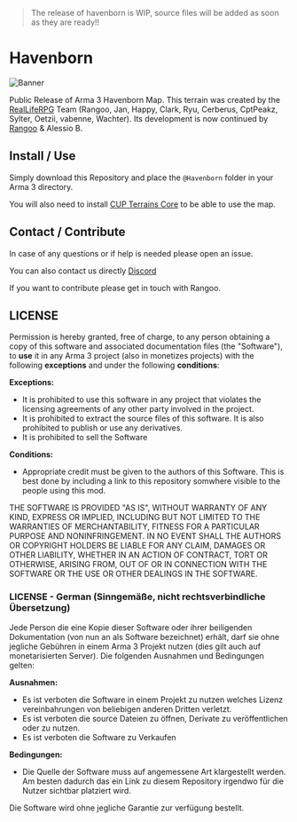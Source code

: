 > The release of havenborn is WIP, source files will be added as soon as they are ready!!

# Havenborn
![Banner](https://i.imgur.com/KjsMD03.png)

Public Release of Arma 3 Havenborn Map.
This terrain was created by the [RealLifeRPG](https://realliferpg.de/) Team (Rangoo, Jan, Happy, Clark, Ryu, Cerberus, CptPeakz, Sylter, Oetzii, vabenne, Wachter). Its development is now continued by [Rangoo](https://github.com/Rangooo1337) & Alessio B.

## Install / Use
Simply download this Repository and place the `@Havenborn` folder in your Arma 3 directory. 

You will also need to install [CUP Terrains Core](http://cup-arma3.org/) to be able to use the map.

## Contact / Contribute
In case of any questions or if help is needed please open an issue. 

You can also contact us directly [Discord](https://discord.gg/A6ZvQtt)

If you want to contribute please get in touch with Rangoo.

## LICENSE
Permission is hereby granted, free of charge, to any person obtaining a copy of this software and associated documentation files (the "Software"), to **use** it in any Arma 3 project (also in monetizes projects) with the following **exceptions** and under the following **conditions**:

**Exceptions:**
- It is prohibited to use this software in any project that violates the licensing agreements of any other party involved in the project.
- It is prohibited to extract the source files of this software. It is also prohibited to publish or use any derivatives.
- It is prohibited to sell the Software

**Conditions:**
- Appropriate credit must be given to the authors of this Software. This is best done by including a link to this repository somwhere visible to the people using this mod.

THE SOFTWARE IS PROVIDED "AS IS", WITHOUT WARRANTY OF ANY KIND, EXPRESS OR IMPLIED, INCLUDING BUT NOT LIMITED TO THE WARRANTIES OF MERCHANTABILITY, FITNESS FOR A PARTICULAR PURPOSE AND NONINFRINGEMENT. IN NO EVENT SHALL THE AUTHORS OR COPYRIGHT HOLDERS BE LIABLE FOR ANY CLAIM, DAMAGES OR OTHER LIABILITY, WHETHER IN AN ACTION OF CONTRACT, TORT OR OTHERWISE, ARISING FROM, OUT OF OR IN CONNECTION WITH THE SOFTWARE OR THE USE OR OTHER DEALINGS IN THE SOFTWARE.

### LICENSE - German (Sinngemäße, nicht rechtsverbindliche Übersetzung)
Jede Person die eine Kopie dieser Software oder ihrer beiligenden Dokumentation (von nun an als Software bezeichnet) erhält, darf sie ohne jegliche Gebühren in einem Arma 3 Projekt nutzen (dies gilt auch auf monetarisierten Server). Die folgenden Ausnahmen und Bedingungen gelten:

**Ausnahmen:**
- Es ist verboten die Software in einem Projekt zu nutzen welches Lizenz vereinbahrungen von beliebigen anderen Dritten verletzt.
- Es ist verboten die source Dateien zu öffnen, Derivate zu veröffentlichen oder zu nutzen.
- Es ist verboten die Software zu Verkaufen

**Bedingungen:**
- Die Quelle der Software muss auf angemessene Art klargestellt werden. Am besten dadurch das ein Link zu diesem Repository irgendwo für die Nutzer sichtbar platziert wird.

Die Software wird ohne jegliche Garantie zur verfügung bestellt.

